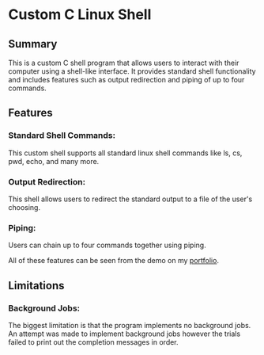 # Custom C Linux Shell
## Summary
This is a custom C shell program that allows users to interact with their computer using a shell-like interface. It provides standard shell functionality and includes features such as output redirection and 
piping of up to four commands.

## Features 

### Standard Shell Commands:  
This custom shell supports all standard linux shell commands like ls, cs, pwd, echo, and many more. 
### Output Redirection:   
This shell allows users to redirect the standard output to a file of the user's choosing.
### Piping:   
Users can chain up to four commands together using piping.  

  
All of these features can be seen from the demo on my [portfolio](https://ajaytalanki.github.io/portfolio/).

## Limitations  
### Background Jobs:
The biggest limitation is that the program implements no background jobs. An
attempt was made to implement background jobs however the trials failed to
print out the completion messages in order. 

